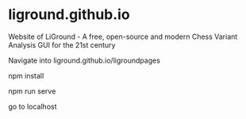 # liground.github.io
Website of LiGround - A free, open-source and modern Chess Variant Analysis GUI for the 21st century 

Navigate into liground.github.io/ligroundpages

npm install 

npm run serve 

go to localhost 
